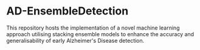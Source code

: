# AD-EnsembleDetection
This repository hosts the implementation of a novel machine learning approach utilising stacking ensemble models to enhance the accuracy and generalisability of early Alzheimer's Disease detection.
